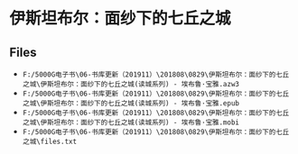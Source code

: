 # 伊斯坦布尔：面纱下的七丘之城

## Files

- `F:/5000G电子书\06-书库更新（201911）\201808\0829\伊斯坦布尔：面纱下的七丘之城\伊斯坦布尔：面纱下的七丘之城(读城系列) - 埃布鲁·宝雅.azw3`
- `F:/5000G电子书\06-书库更新（201911）\201808\0829\伊斯坦布尔：面纱下的七丘之城\伊斯坦布尔：面纱下的七丘之城(读城系列) - 埃布鲁·宝雅.epub`
- `F:/5000G电子书\06-书库更新（201911）\201808\0829\伊斯坦布尔：面纱下的七丘之城\伊斯坦布尔：面纱下的七丘之城(读城系列) - 埃布鲁·宝雅.mobi`
- `F:/5000G电子书\06-书库更新（201911）\201808\0829\伊斯坦布尔：面纱下的七丘之城\files.txt`
